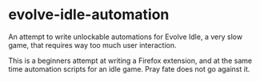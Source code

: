 # evolve-idle-automation
An attempt to write unlockable automations for Evolve Idle, a very slow game, that requires way too much user interaction.

This is a beginners attempt at writing a Firefox extension, and at the same time automation scripts for an idle game. Pray fate does not go against it.
